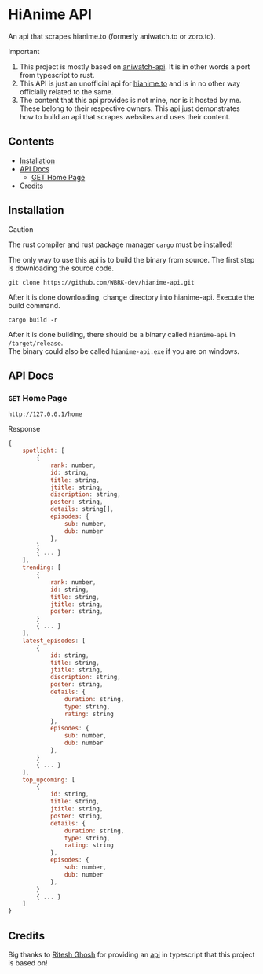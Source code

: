 # HiAnime API

An api that scrapes hianime.to (formerly aniwatch.to or zoro.to).

> [!IMPORTANT]
>
> 1. This project is mostly based on [aniwatch-api](https://github.com/ghoshRitesh12/aniwatch-api). It is in other words a port from typescript to rust.
> 2. This API is just an unofficial api for [hianime.to](https://hianime.to) and is in no other way officially related to the same.
> 3. The content that this api provides is not mine, nor is it hosted by me. These belong to their respective owners. This api just demonstrates how to build an api that scrapes websites and uses their content.

## Contents
- [Installation](#installation)
- [API Docs](#api-docs)
  - [GET Home Page](#get-home-page)
- [Credits](#credits)

## Installation
> [!CAUTION]
>
> The rust compiler and rust package manager `cargo` must be installed!

The only way to use this api is to build the binary from source. The first step is downloading the source code.
```
git clone https://github.com/WBRK-dev/hianime-api.git
```
After it is done downloading, change directory into hianime-api. Execute the build command.
```
cargo build -r
```
After it is done building, there should be a binary called `hianime-api` in `/target/release`.<br>
The binary could also be called `hianime-api.exe` if you are on windows.

## API Docs
### `GET` Home Page
```
http://127.0.0.1/home
```
Response
```javascript
{
    spotlight: [
        {
            rank: number,
            id: string,
            title: string,
            jtitle: string,
            discription: string,
            poster: string,
            details: string[],
            episodes: {
                sub: number,
                dub: number
            },
        }
        { ... }
    ],
    trending: [
        {
            rank: number,
            id: string,
            title: string,
            jtitle: string,
            poster: string,
        }
        { ... }
    ],
    latest_episodes: [
        {
            id: string,
            title: string,
            jtitle: string,
            discription: string,
            poster: string,
            details: {
                duration: string,
                type: string,
                rating: string
            },
            episodes: {
                sub: number,
                dub: number
            },
        }
        { ... }
    ],
    top_upcoming: [
        {
            id: string,
            title: string,
            jtitle: string,
            poster: string,
            details: {
                duration: string,
                type: string,
                rating: string
            },
            episodes: {
                sub: number,
                dub: number
            },
        }
        { ... }
    ]
}
```

## Credits
Big thanks to [Ritesh Ghosh](https://github.com/ghoshRitesh12) for providing an [api](https://github.com/ghoshRitesh12/aniwatch-api) in typescript that this project is based on!
